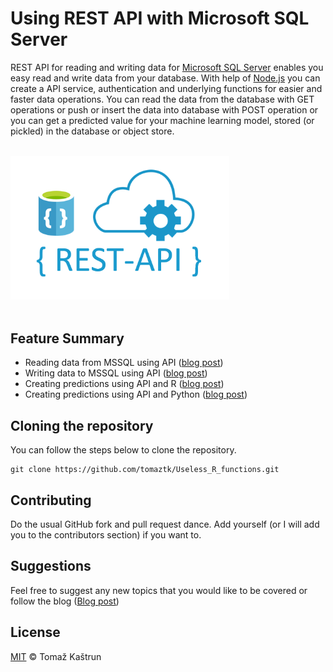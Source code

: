 # Using REST API with Microsoft SQL Server

REST API for reading and writing data for [Microsoft SQL Server](https://www.microsoft.com/en-us/sql-server) enables you easy read and write data from your database. With help of [Node.js](https://nodejs.org/en/) you can create a API service, authentication and underlying functions for easier and faster data operations. You can read the data from the database with GET operations or push or insert the data into database with POST operation or you can get a predicted value for your machine learning model, stored (or pickled) in the database or object store.

<br>
<div>
<img src="images/restAPI2.png" width="350" />
</div>
<br>


## Feature Summary

  - Reading data from MSSQL using API ([blog post](https://tomaztsql.wordpress.com/2021/08/10/creating-rest-api-for-reading-data-from-microsoft-sql-server-in-web-browser/))
  - Writing data to MSSQL using API  ([blog post](https://tomaztsql.wordpress.com/2021/08/18/writing-data-to-microsoft-sql-server-from-web-browser-using-rest-api-and-node-js))
  - Creating predictions using API and R ([blog post]())
  - Creating predictions using API and Python ([blog post]())



## Cloning the repository
You can follow the steps below to clone the repository.
```
git clone https://github.com/tomaztk/Useless_R_functions.git
```


## Contributing
Do the usual GitHub fork and pull request dance. Add yourself (or I will add you to the contributors section) if you want to. 


## Suggestions
Feel free to suggest any new topics that you would like to be covered or follow the blog ([Blog post](https://tomaztsql.wordpress.com/))



## License
[MIT](https://choosealicense.com/licenses/mit/) © Tomaž Kaštrun
